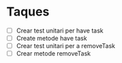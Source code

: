 # Taques

-[ ] Crear test unitari per have task
- [ ] Create metode have task
- [ ] Crear test unitari per a removeTask
- [ ] Crear metode removeTask